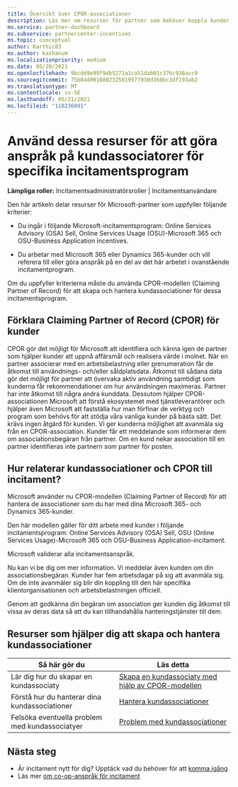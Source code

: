 ```yaml
---
title: Översikt över CPOR-associationer
description: Läs mer om resurser för partner som behöver koppla kunder till specifika incitamentsprogram via Claiming Partner of Record (CPOR).
ms.service: partner-dashboard
ms.subservice: partnercenter-incentives
ms.topic: conceptual
author: Karthic83
ms.author: kashanum
ms.localizationpriority: medium
ms.date: 05/20/2021
ms.openlocfilehash: 9bcdd9e99f9db5271a1ca51dab01c376c938acc9
ms.sourcegitcommit: 75b84d0918802325019577930d368bc3df193ab2
ms.translationtype: MT
ms.contentlocale: sv-SE
ms.lasthandoff: 05/21/2021
ms.locfileid: "110236091"
---
```

# <a name="use-these-resources-to-make-customer-association-claims-for-specific-incentives-programs"></a>Använd dessa resurser för att göra anspråk på kundassociatorer för specifika incitamentsprogram

**Lämpliga roller:** Incitamentsadministratörsroller | Incitamentsanvändare

Den här artikeln delar resurser för Microsoft-partner som uppfyller följande kriterier:

- Du ingår i följande Microsoft-incitamentsprogram: Online Services Advisory (OSA) Sell, Online Services Usage (OSU)-Microsoft 365 och OSU-Business Application incentives.

- Du arbetar med Microsoft 365 eller Dynamics 365-kunder och vill referera till eller göra anspråk på en del av det här arbetet i ovanstående incitamentprogram.

Om du uppfyller kriterierna måste du använda CPOR-modellen (Claiming Partner of Record) för att skapa och hantera kundassociationer för dessa incitamentsprogram.

## <a name="explaining-claiming-partner-of-record-cpor-to-customers"></a>Förklara Claiming Partner of Record (CPOR) för kunder

CPOR gör det möjligt för Microsoft att identifiera och känna igen de partner som hjälper kunder att uppnå affärsmål och realisera värde i molnet. När en partner associerar med en arbetsbelastning eller prenumeration får de åtkomst till användnings- och/eller såldplatsdata. Åtkomst till sådana data gör det möjligt för partner att övervaka aktiv användning samtidigt som kunderna får rekommendationer om hur användningen maximeras. Partner har inte åtkomst till några andra kunddata. Dessutom hjälper CPOR-associationen Microsoft att förstå ekosystemet med tjänstleverantörer och hjälper även Microsoft att fastställa hur man förfinar de verktyg och program som behövs för att stödja våra vanliga kunder på bästa sätt. Det krävs ingen åtgärd för kunden. Vi ger kunderna möjlighet att avanmäla sig från en CPOR-association. Kunder får ett meddelande som informerar dem om associationsbegäran från partner. Om en kund nekar association till en partner identifieras inte partnern som partner för posten.

## <a name="how-do-customer-associations-and-cpor-relate-to-incentives"></a>Hur relaterar kundassociationer och CPOR till incitament?

Microsoft använder nu CPOR-modellen (Claiming Partner of Record) för att hantera de associationer som du har med dina Microsoft 365- och Dynamics 365-kunder.

Den här modellen gäller för ditt arbete med kunder i följande incitamentsprogram: Online Services Advisory (OSA) Sell, OSU (Online Services Usage)-Microsoft 365 och OSU-Business Application-incitament.

Microsoft validerar alla incitamentsanspråk.

Nu kan vi be dig om mer information. Vi meddelar även kunden om din associationsbegäran. Kunder har fem arbetsdagar på sig att avanmäla sig. Om de inte avanmäler sig blir din koppling till den här specifika klientorganisationen och arbetsbelastningen officiell.

Genom att godkänna din begäran om association ger kunden dig åtkomst till vissa av deras data så att du kan tillhandahålla hanteringstjänster till dem. 

## <a name="resources-to-help-you-create-and-manage-customer-associations"></a>Resurser som hjälper dig att skapa och hantera kundassociationer


|  **Så här gör du**  |  **Läs detta**  |
|--------------|-----------|
| Lär dig hur du skapar en kundassociaty  | [Skapa en kundassociaty med hjälp av CPOR-modellen](submit-osa-claim.md)  |
|Förstå hur du hanterar dina kundassociationer  | [Hantera kundassociationer](incentives-manage-customer-associations.md)  |
|Felsöka eventuella problem med kundassociatyer  | [Problem med kundassociationer](incentives-customer-association-issues.md)  |

## <a name="next-steps"></a>Nästa steg

- Är incitament nytt för dig? Upptäck vad du behöver för att [komma igång](incentives-get-started-intro.md)
- Läs mer [om co-op-anspråk för incitament](claims-overview.md)
